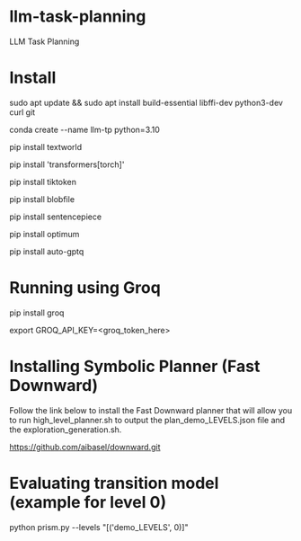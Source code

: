 # llm-task-planning
LLM Task Planning

# Install

sudo apt update && sudo apt install build-essential libffi-dev python3-dev curl git

conda create --name llm-tp python=3.10

pip install textworld

pip install 'transformers[torch]'

pip install tiktoken

pip install blobfile

pip install sentencepiece

pip install optimum

pip install auto-gptq

# Running using Groq
pip install groq

export GROQ_API_KEY=<groq_token_here>


# Installing Symbolic Planner (Fast Downward)

Follow the link below to install the Fast Downward planner that will allow you to run high_level_planner.sh to output the plan_demo_LEVELS.json file and the exploration_generation.sh.

https://github.com/aibasel/downward.git

# Evaluating transition model (example for level 0)

python prism.py --levels "[('demo_LEVELS', 0)]" 
